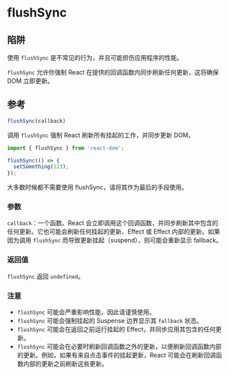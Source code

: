 # flushSync

## 陷阱
使用 `flushSync` 是不常见的行为，并且可能损伤应用程序的性能。

`flushSync` 允许你强制 React 在提供的回调函数内同步刷新任何更新，这将确保 DOM 立即更新。

## 参考 
```jsx
flushSync(callback) 
```

调用 `flushSync` 强制 React 刷新所有挂起的工作，并同步更新 DOM。

```jsx
import { flushSync } from 'react-dom';

flushSync(() => {
  setSomething(123);
});
```

大多数时候都不需要使用 flushSync，请将其作为最后的手段使用。

### 参数 
`callback`：一个函数。React 会立即调用这个回调函数，并同步刷新其中包含的任何更新。它也可能会刷新任何挂起的更新、Effect 或 Effect 内部的更新。如果因为调用 `flushSync` 而导致更新挂起（suspend），则可能会重新显示 fallback。

### 返回值 
`flushSync` 返回 `undefined`。

### 注意 
+ `flushSync` 可能会严重影响性能，因此请谨慎使用。
+ `flushSync` 可能会强制挂起的 Suspense 边界显示其 `fallback` 状态。
+ `flushSync` 可能会在返回之前运行挂起的 Effect，并同步应用其包含的任何更新。
+ `flushSync` 可能会在必要时刷新回调函数之外的更新，以便刷新回调函数内部的更新。例如，如果有来自点击事件的挂起更新，React 可能会在刷新回调函数内部的更新之前刷新这些更新。